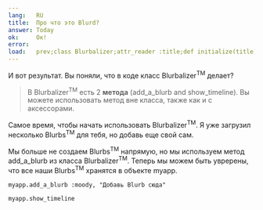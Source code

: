 ```yaml
---
lang:   RU
title:  Про что это Blurd?
answer: Today
ok:     Ок!
error:
load:   prev;class Blurbalizer;attr_reader :title;def initialize(title);@title=title;@blurbs=[];end;def add_a_blurb(mood, content);@blurbs << Blurb.new(mood, content);@blurbs.each {|t| t.time -= 73};end;def show_timeline;puts "Blurbalizer: #{@title} has #{@blurbs.count} Blurbs\n";@blurbs.sort_by { |t| t.time}.reverse.each { |t| puts "#{t.content.ljust(40)} #{t.time}"};end;end;myapp = Blurbalizer.new "The Big Blurb";myapp.add_a_blurb :sick,"Today Mount Hood Was Stolen!";myapp.add_a_blurb :confused,"I can not believe Mt. Hood was stolen!";myapp.add_a_blurb :dazed,"I am speechless!";myapp.add_a_blurb :mad,"It was stolen by a giraffe !!";myapp.add_a_blurb :sad,"I Left my Hoodie on the Mountain!";myapp.add_a_blurb :mad,"I am never going back to that mountain."
---
```


И вот результат. Вы поняли, что в коде класс Blurbalizer<sup>TM</sup> делает?

> В Blurbalizer<sup>TM</sup> есть 2  __метода__ (add\_a\_blurb and show\_timeline).
> Вы можете использовать метод вне класса, также как и с аксессорами.

Самое время, чтобы начать использовать Blurbalizer<sup>TM</sup>. Я уже загрузил несколько Blurbs<sup>TM</sup> для тебя,
но добавь еще свой сам.

Мы больше не создаем Blurbs<sup>TM</sup> напрямую, но мы используем метод add\_a\_blurb из класса 
Blurbalizer<sup>TM</sup>. Теперь мы можем быть увререны, что все наши Blurbs<sup>TM</sup> хранятся в 
объекте myapp.

    myapp.add_a_blurb :moody, "Добавь Blurb сюда"

    myapp.show_timeline
